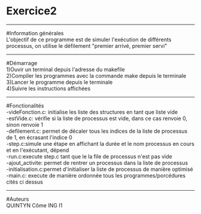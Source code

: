 # Exercice2  
  
***  
  
#Information générales  
L'objectif de ce programme est de simuler l'exécution de différents processus, on utilise le défilement "premier arrivé, premier servi"  
  
***  
  
#Démarrage  
1)Ouvir un terminal depuis l'adresse du makefile  
2)Compiler les programmes avec la commande make depuis le terminale  
3)Lancer le programme depuis le terminale  
4)Suivre les instructions affichées  
  
***  
  
#Fonctionalités  
-videFonction.c: initialise les liste des structures en tant que liste vide  
-estVide.c: vérifie si la liste de processus est vide, dans ce cas renvoie 0, sinon renvoie 1  
-defilement.c: permet de décaler tous les indices de la liste de processus de 1, en écrasant l'indice 0  
-step.c:simule une étape en affichant la durée et le nom processus en cours et en l'exécutant, dépend  
-run.c:execute step.c tant que le la file de processus n'est pas vide  
-ajout_activite: permet de rentrer un processus dans la liste de processus  
-initialisation.c:permet d'initialiser la liste de processus de manière optimisé  
-main.c: execute de manière ordonnée tous les programmes/porcédures cités ci dessus  
  
***  
  
#Auteurs  
QUINTYN Côme ING I1  
